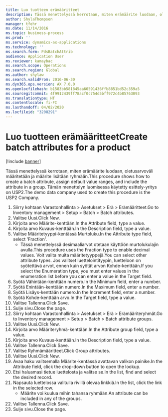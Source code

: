 ```yaml
---
title: Luo tuotteen erämääritteet
description: Tässä menettelyssä kerrotaan, miten erämäärite luodaan, oletusarvoväli määritetään ja määrite lisätään ryhmään.
author: ShylaThompson
manager: tfehr
ms.date: 11/14/2016
ms.topic: business-process
ms.prod: ''
ms.service: dynamics-ax-applications
ms.technology: ''
ms.search.form: PdsBatchAttrib
audience: Application User
ms.reviewer: kamaybac
ms.search.scope: Operations
ms.search.region: Global
ms.author: shylaw
ms.search.validFrom: 2016-06-30
ms.dyn365.ops.version: AX 7.0.0
ms.openlocfilehash: b1583bb581845aa60591436ffb8851bd52c359a5
ms.sourcegitcommit: 4f9912439ff78acf0c754d5bff972c4b85763093
ms.translationtype: HT
ms.contentlocale: fi-FI
ms.lasthandoff: 04/02/2020
ms.locfileid: "3208291"
---
```

# <a name="create-batch-attributes-for-a-product"></a><span data-ttu-id="f7691-103">Luo tuotteen erämääritteet</span><span class="sxs-lookup"><span data-stu-id="f7691-103">Create batch attributes for a product</span></span>

[!include [banner](../../includes/banner.md)]

<span data-ttu-id="f7691-104">Tässä menettelyssä kerrotaan, miten erämäärite luodaan, oletusarvoväli määritetään ja määrite lisätään ryhmään.</span><span class="sxs-lookup"><span data-stu-id="f7691-104">This procedure shows how to create a batch attribute, assign default value ranges, and include the attribute in a group.</span></span> <span data-ttu-id="f7691-105">Tämän menettelyn luomisessa käytetty esittely-yritys on USP2.</span><span class="sxs-lookup"><span data-stu-id="f7691-105">The demo data company used to create this procedure is the USP2 Company.</span></span>

1. <span data-ttu-id="f7691-106">Siirry kohtaan Varastonhallinta > Asetukset > Erä > Erämääritteet.</span><span class="sxs-lookup"><span data-stu-id="f7691-106">Go to Inventory management > Setup > Batch > Batch attributes.</span></span>
2. <span data-ttu-id="f7691-107">Valitse Uusi.</span><span class="sxs-lookup"><span data-stu-id="f7691-107">Click New.</span></span>
3. <span data-ttu-id="f7691-108">Kirjoita arvo Määrite-kenttään.</span><span class="sxs-lookup"><span data-stu-id="f7691-108">In the Attribute field, type a value.</span></span>
4. <span data-ttu-id="f7691-109">Kirjoita arvo Kuvaus-kenttään.</span><span class="sxs-lookup"><span data-stu-id="f7691-109">In the Description field, type a value.</span></span>
5. <span data-ttu-id="f7691-110">Valitse Määritetyyppi-kentässä Murtoluku.</span><span class="sxs-lookup"><span data-stu-id="f7691-110">In the Attribute type field, select 'Fraction'.</span></span>
    * <span data-ttu-id="f7691-111">Tässä menettelyssä desimaaliarvot otetaan käyttöön murtolukulajin avulla.</span><span class="sxs-lookup"><span data-stu-id="f7691-111">This procedure uses the Fraction type to enable decimal values.</span></span> <span data-ttu-id="f7691-112">Voit valita muita määritetyyppejä.</span><span class="sxs-lookup"><span data-stu-id="f7691-112">You can select other attribute types.</span></span> <span data-ttu-id="f7691-113">Jos valitset luettelointityypin, luetteloon on syötettävä arvot, ennen kuin syötät arvon Kohde-kenttään.</span><span class="sxs-lookup"><span data-stu-id="f7691-113">If you select the Enumeration type, you must enter values in the enumeration list before you can enter a value in the Target field.</span></span>  
6. <span data-ttu-id="f7691-114">Syötä Vähintään-kenttään numero.</span><span class="sxs-lookup"><span data-stu-id="f7691-114">In the Minimum field, enter a number.</span></span>
7. <span data-ttu-id="f7691-115">Syötä Enintään-kenttään numero.</span><span class="sxs-lookup"><span data-stu-id="f7691-115">In the Maximum field, enter a number.</span></span>
8. <span data-ttu-id="f7691-116">Syötä Lisäys-kenttään numero.</span><span class="sxs-lookup"><span data-stu-id="f7691-116">In the Increment field, enter a number.</span></span>
9. <span data-ttu-id="f7691-117">Syötä Kohde-kenttään arvo.</span><span class="sxs-lookup"><span data-stu-id="f7691-117">In the Target field, type a value.</span></span>
10. <span data-ttu-id="f7691-118">Valitse Tallenna.</span><span class="sxs-lookup"><span data-stu-id="f7691-118">Click Save.</span></span>
11. <span data-ttu-id="f7691-119">Sulje sivu.</span><span class="sxs-lookup"><span data-stu-id="f7691-119">Close the page.</span></span>
12. <span data-ttu-id="f7691-120">Siirry kohtaan Varastonhallinta > Asetukset > Erä > Erämääriteryhmät.</span><span class="sxs-lookup"><span data-stu-id="f7691-120">Go to Inventory management > Setup > Batch > Batch attribute groups.</span></span>
13. <span data-ttu-id="f7691-121">Valitse Uusi.</span><span class="sxs-lookup"><span data-stu-id="f7691-121">Click New.</span></span>
14. <span data-ttu-id="f7691-122">Kirjoita arvo Määriteryhmä-kenttään.</span><span class="sxs-lookup"><span data-stu-id="f7691-122">In the Attribute group field, type a value.</span></span>
15. <span data-ttu-id="f7691-123">Kirjoita arvo Kuvaus-kenttään.</span><span class="sxs-lookup"><span data-stu-id="f7691-123">In the Description field, type a value.</span></span>
16. <span data-ttu-id="f7691-124">Valitse Tallenna.</span><span class="sxs-lookup"><span data-stu-id="f7691-124">Click Save.</span></span>
17. <span data-ttu-id="f7691-125">Valitse Ryhmämääritteet.</span><span class="sxs-lookup"><span data-stu-id="f7691-125">Click Group attributes.</span></span>
18. <span data-ttu-id="f7691-126">Valitse Uusi.</span><span class="sxs-lookup"><span data-stu-id="f7691-126">Click New.</span></span>
19. <span data-ttu-id="f7691-127">Avaa haku valitsemalla Määrite-kentässä avattavan valikon painike.</span><span class="sxs-lookup"><span data-stu-id="f7691-127">In the Attribute field, click the drop-down button to open the lookup.</span></span>
20. <span data-ttu-id="f7691-128">Etsi haluamasi tietue luettelosta ja valitse se.</span><span class="sxs-lookup"><span data-stu-id="f7691-128">In the list, find and select the desired record.</span></span>
21. <span data-ttu-id="f7691-129">Napsauta luettelossa valitulla rivillä olevaa linkkiä.</span><span class="sxs-lookup"><span data-stu-id="f7691-129">In the list, click the link in the selected row.</span></span>
    * <span data-ttu-id="f7691-130">Määrite voi kuulua mihin tahansa ryhmään.</span><span class="sxs-lookup"><span data-stu-id="f7691-130">An attribute can be included in any of the groups.</span></span>  
22. <span data-ttu-id="f7691-131">Valitse Tallenna.</span><span class="sxs-lookup"><span data-stu-id="f7691-131">Click Save.</span></span>
23. <span data-ttu-id="f7691-132">Sulje sivu.</span><span class="sxs-lookup"><span data-stu-id="f7691-132">Close the page.</span></span>

